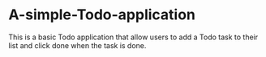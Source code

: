 # A-simple-Todo-application
This is a basic Todo application that allow users to add a Todo task to their list and click done when the task is done.
